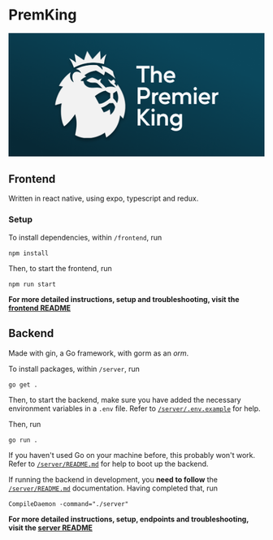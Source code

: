 # PremKing

![](assets/LOGO.png)

## Frontend

Written in react native, using expo, typescript and redux.

### Setup

To install dependencies, within `/frontend`, run

```
npm install
```

Then, to start the frontend, run

```
npm run start
```

**For more detailed instructions, setup and troubleshooting, visit the [frontend README](./frontend/README.md)**

## Backend

Made with gin, a Go framework, with gorm as an _orm_.

To install packages, within `/server`, run

```
go get .
```

Then, to start the backend, make sure you have added the necessary environment variables in a `.env` file. Refer to [`/server/.env.example`](/server/.env.example) for help.

Then, run

```
go run .
```

If you haven't used Go on your machine before, this probably won't work. Refer to [`/server/README.md`](/server/README.md) for help to boot up the backend.

If running the backend in development, you **need to follow** the [`/server/README.md`](/server/README.md) documentation. Having completed that, run

```
CompileDaemon -command="./server"
```

**For more detailed instructions, setup, endpoints and troubleshooting, visit the [server README](./server/README.md)**
